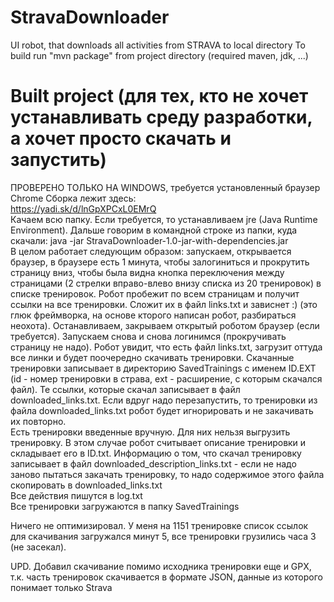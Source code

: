 # StravaDownloader
UI robot, that downloads all activities from STRAVA to local directory
To build run "mvn package" from project directory (required maven, jdk, ...) 

# Built project (для тех, кто не хочет устанавливать среду разработки, а хочет просто скачать и запустить)
ПРОВЕРЕНО ТОЛЬКО НА WINDOWS, требуется установленный браузер Chrome
Сборка лежит здесь:  
https://yadi.sk/d/lnGpXPCxL0EMrQ  
Качаем всю папку. Если требуется, то устанавливаем jre (Java Runtime Environment). Дальше говорим в командной строке из папки, куда скачали: java -jar StravaDownloader-1.0-jar-with-dependencies.jar  
В целом работает следующим образом: запускаем, открывается браузер, в браузере есть 1 минута, чтобы залогиниться и прокрутить страницу вниз, чтобы была видна кнопка переключения между страницами (2 стрелки вправо-влево внизу списка из 20 тренировок) в списке тренировок. Робот пробежит по всем страницам и получит ссылки на все тренировки. Сложит их в файл links.txt и зависнет :) (это глюк фреймворка, на основе кторого написан робот, разбираться неохота). Останавливаем, закрываем открытый роботом браузер (если требуется). Запускаем снова и снова логинимся (прокручивать страницу не надо). Робот увидит, что есть файл links.txt, загрузит оттуда все линки и будет поочередно скачивать тренировки. Скачанные тренировки записывает в директорию SavedTrainings с именем ID.EXT (id - номер тренировки в страва, ext - расширение, с которым скачался файл). Те ссылки, которые скачал записывает в файл downloaded_links.txt. Если вдруг надо перезапустить, то тренировки из файла downloaded_links.txt робот будет игнорировать и не закачивать их повторно.   
Есть тренировки введенные вручную. Для них нельзя выгрузить тренировку. В этом случае робот считывает описание тренировки и складывает его в ID.txt. Информацию о том, что скачал тренировку записывает в файл downloaded_description_links.txt - если не надо заново пытаться закачать тренировку, то надо содержимое этого файла скопировать в downloaded_links.txt  
Все действия пишутся в log.txt  
Все тренировки загружаются в папку SavedTrainings  
  
Ничего не оптимизировал. У меня на 1151 тренировке список ссылок для скачивания загружался минут 5, все тренировки грузились часа 3 (не засекал).  
  
  
UPD. Добавил скачивание помимо исходника тренировки еще и GPX, т.к. часть тренировок скачивается в формате JSON, данные из которого понимает только Strava

